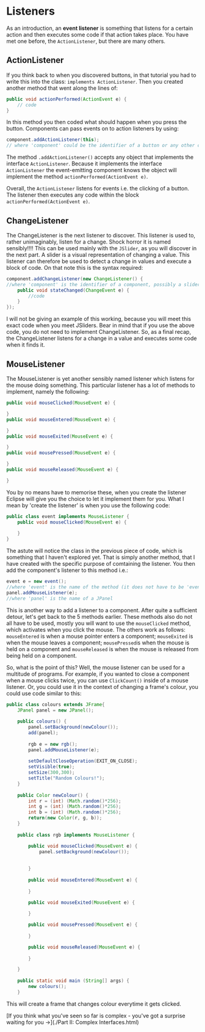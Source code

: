 Listeners
===

As an introduction, an **event listener** is something that listens for a certain action and then executes some code if that action takes place. You have met one before, the `ActionListener`, but there are many others.

## ActionListener
If you think back to when you discovered buttons, in that tutorial you had to write this into the class: `implements ActionListener`. Then you created another method that went along the lines of:

```java
public void actionPerformed(ActionEvent e) {
    // code
}
```

In this method you then coded what should happen when you press the button. Components can pass events on to action listeners by using:

```java
component.addActionListener(this); 
// where 'component' could be the identifier of a button or any other component
```

The method `.addActionListener()` accepts any object that implements the interface `ActionListener`. Because it implements the interface `ActionListener` the event-emitting component knows the object will implement the method `actionPerformed(ActionEvent e)`.


Overall, the `ActionListener` listens for events i.e. the clicking of a button. The listener then executes any code within the block `actionPerformed(ActionEvent e)`.

## ChangeListener
The ChangeListener is the next listener to discover. This listener is used to, rather unimaginably, listen for a change. Shock horror it is named sensibly!!!! This can be used mainly with the `JSlider`, as you will discover in the next part. A slider is a visual representation of changing a value. This listener can therefore be used to detect a change in values and execute a block of code. On that note this is the syntax required:

```java
component.addChangeListener(new ChangeListener() {
//where 'component' is the identifier of a component, possibly a slider
    public void stateChanged(ChangeEvent e) {
        //code
    }
});
```

I will not be giving an example of this working, because you will meet this exact code when you meet JSliders. Bear in mind that if you use the above code, you do not need to implement ChangeListener. So, as a final recap, the ChangeListener listens for a change in a value and executes some code when it finds it.

## MouseListener
The MouseListener is yet another sensibly named listener which listens for the mouse doing something. This particular listener has a lot of methods to implement, namely the following:

```java
public void mouseClicked(MouseEvent e) {

}
public void mouseEntered(MouseEvent e) {

}
public void mouseExited(MouseEvent e) {

}
public void mousePressed(MouseEvent e) {

}
public void mouseReleased(MouseEvent e) {

}
```

You by no means have to memorise these, when you create the listener Eclipse will give you the choice to let it implement them for you. What I mean by 'create the listener' is when you use the following code:

```java
public class event implements MouseListener {
	public void mouseClicked(MouseEvent e) {
	
	}
}
```

The astute will notice the class in the previous piece of code, which is something that I haven't explored yet. That is simply another method, that I have created with the specific purpose of comtaining the listener. You then add the component's listener to this method i.e.:

```java
event e = new event();
//where 'event' is the name of the method (it does not have to be 'event')
panel.addMouseListener(e);
//where 'panel' is the name of a JPanel
```

 This is another way to add a listener to a component. After quite a sufficient detour, let's get back to the 5 methods earlier. These methods also do not all have to be used, mostly you will want to use the `mouseClicked` method, which activates when you click the mouse. The others  work as follows: `mouseEntered` is when a mouse pointer enters a component; `mouseExited` is when the mouse leaves a component; `mousePressed`is when the mouse is held on a component and `mouseReleased` is when the mouse is released from being held on a component.

So, what is the point of this? Well, the mouse listener can be used for a multitude of programs. For example, if you wanted to close a component when a mouse clicks twice, you can use `ClickCount()` inside of a mouse listener. Or, you could use it in the context of changing a frame's colour, you could use code similar to this:

```java
public class colours extends JFrame{
	JPanel panel = new JPanel();
	
	public colours() {
		panel.setBackground(newColour());
		add(panel);
		
		rgb e = new rgb();
		panel.addMouseListener(e);
		
		setDefaultCloseOperation(EXIT_ON_CLOSE);
		setVisible(true);
		setSize(300,300);
		setTitle("Random Colours!");
	}
	
	public Color newColour() {
		int r = (int) (Math.random()*256);
		int g = (int) (Math.random()*256);
		int b = (int) (Math.random()*256);
		return(new Color(r, g, b));
	}
	
	public class rgb implements MouseListener {

		public void mouseClicked(MouseEvent e) {
			panel.setBackground(newColour());
			
			
		}
		
		public void mouseEntered(MouseEvent e) {
			
		}

		public void mouseExited(MouseEvent e) {
			
		}

		public void mousePressed(MouseEvent e) {
			
		}

		public void mouseReleased(MouseEvent e) {
			
		}

	}
	
	public static void main (String[] args) {
		new colours();
	}
```

This will create a frame that changes colour everytime it gets clicked.

[If you think what you've seen so far is complex - you've got a surprise waiting for you &rarr;](./Part II: Complex Interfaces.html)
